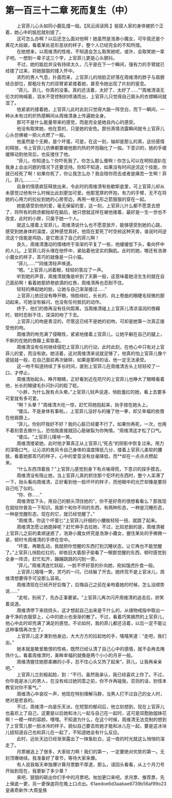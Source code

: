<h1>第一百三十二章 死而复生（中）</h1>
<div id="content">&nbsp&nbsp&nbsp&nbsp&nbsp&nbsp&nbsp&nbsp
 上官菲儿心头如同小鹿乱撞一般。【风云阅读网.】偷窥人家的身体被抓个正着，她心中的尴尬就别提了。
 <br/>&nbsp&nbsp&nbsp&nbsp&nbsp&nbsp&nbsp&nbsp
 这可怎么办啊？以后还怎么面对他啊！她虽然是浩渺小魔女，可毕竟还是个黄花大姑娘，看着某处恶形恶状的样子，整个人已经完全的不知所措。
 <br/>&nbsp&nbsp&nbsp&nbsp&nbsp&nbsp&nbsp&nbsp
 在她想来，以周维清的性格，不知道会怎么取笑她呢，或许，会取笑她一辈子吧。一想到一辈子这三个字，上官菲儿更是心头颤抖。
 <br/>&nbsp&nbsp&nbsp&nbsp&nbsp&nbsp&nbsp&nbsp
 不过，她的尴尬并没有持续太久，几乎是在下一个瞬间，强有力的手臂就已经搂了过来，将她狠狠的搂入怀中。
 <br/>&nbsp&nbsp&nbsp&nbsp&nbsp&nbsp&nbsp&nbsp
 浓烈的男人气息，扑面而来，上官菲儿的俏脸正好落在周维清的脖子与肩膀结合部位，那粗壮有力的双臂紧紧搂着她，甚至令她出现了片刻的窒息。
 <br/>&nbsp&nbsp&nbsp&nbsp&nbsp&nbsp&nbsp&nbsp
 “菲儿、菲儿，你真的没事。真的还活着，太好了、太好了……”“周维清语无伦次的呐喊着，泪水不受控制的喷涌而出，上官菲儿只觉得自己肩头的衣襟瞬间就湿了。
 <br/>&nbsp&nbsp&nbsp&nbsp&nbsp&nbsp&nbsp&nbsp
 他紧紧的搂着她，上官菲儿此时此刻只觉得大脑一阵空白，而下一瞬间，一种从未有过的炽热感瞬间从周维清身上传遍她全身。
 <br/>&nbsp&nbsp&nbsp&nbsp&nbsp&nbsp&nbsp&nbsp
 那可不是什么能量带来的感觉，而是完全是她自内心的感受。
 <br/>&nbsp&nbsp&nbsp&nbsp&nbsp&nbsp&nbsp&nbsp
 他没有取笑她，他在意的，只是她的安危。那份真情流露瞬间就令上官菲儿心头仿佛被一把火点燃了一般。
 <br/>&nbsp&nbsp&nbsp&nbsp&nbsp&nbsp&nbsp&nbsp
 他虽然是个无赖，是个坏蛋，可是，在这一刻，轴却是那么的真，这份感情的释放，令上官菲儿仿佛都要被他那灼热的怀抱融化了一般。下意识的，她的手缓缓移动到他背后，也反搂住了他。
 <br/>&nbsp&nbsp&nbsp&nbsp&nbsp&nbsp&nbsp&nbsp
 “菲儿，你知道么？你吓死我了。你怎么那么傻啊！你怎么可以在明知道趴在我身上会出问题的情况下还要坚持。你知不知道，如果没有时间逆流这个技能，你就已经死了啊！如果你死了，你让我怎么办？我会陪你而去或者是痛苦一生啊！菲儿，菲儿…………”
 <br/>&nbsp&nbsp&nbsp&nbsp&nbsp&nbsp&nbsp&nbsp
 自身的情感疯狂释放出来，令此时的周维清有些歇斯底里，可上官菲儿却从未感觉过他有什么时候比此刻更加可爱。他那宽厚的怀抱，有力的手臂，无不在将她的心用力的拉扯到她的心房旁边，再用一根无形之箭狠狠的穿在一起。
 <br/>&nbsp&nbsp&nbsp&nbsp&nbsp&nbsp&nbsp&nbsp
 她能感受到他的爱，毫无保留的爱，这一刻，上官菲儿什么都不愿意去想了，将所有的顾虑都抛却在脑后，她只想就这样在被他搂着，最好是一生一世也不改变，此时的小胖，只属于她一个人。
 <br/>&nbsp&nbsp&nbsp&nbsp&nbsp&nbsp&nbsp&nbsp
 就这么搂着上官菲儿，周维清说什么也不愿意放开，能够感受到她的心跳，感受到她身体的温度，这种感觉真好。他现在爱死了时空蚓这种天兽，谁说时间逆流这个技能是鸡肋，是它救活了自己的菲儿啊！
 <br/>&nbsp&nbsp&nbsp&nbsp&nbsp&nbsp&nbsp&nbsp
 良久，周维清激动的情绪终于渐渐的平复了一些，他缓缓低下头，看向怀中的人儿。上官菲儿将头埋在他怀中，紧贴着他坚实的胸肌。此时的她，哪还有浩渺小魔女的样子，乖巧的就像是一只小猫。
 <br/>&nbsp&nbsp&nbsp&nbsp&nbsp&nbsp&nbsp&nbsp
 “菲儿……”“同维清轻声唤道。
 <br/>&nbsp&nbsp&nbsp&nbsp&nbsp&nbsp&nbsp&nbsp
 “嗯。“上官菲儿闭着眼，轻轻的答应了一声。
 <br/>&nbsp&nbsp&nbsp&nbsp&nbsp&nbsp&nbsp&nbsp
 听到她的声音，周维清就像是听到了天簌一般，这意味着她活生生的就在自己面前啊！看着她那娇艳欲滴的红唇，周维清再也忍耐不住。
 <br/>&nbsp&nbsp&nbsp&nbsp&nbsp&nbsp&nbsp&nbsp
 轻轻的捧起她的脸，让她与自己渐渐接过……”
 <br/>&nbsp&nbsp&nbsp&nbsp&nbsp&nbsp&nbsp&nbsp
 上官菲儿依旧没有睁开眼，俏脸绯红，长长的、向上卷曲的眼睫毛轻微的颤动起来，可她没有躲闪，也没有任何抵抗的动作。
 <br/>&nbsp&nbsp&nbsp&nbsp&nbsp&nbsp&nbsp&nbsp
 终于，他们的唇再没有任何距离，当周维清碰上上官菲儿清凉温润的唇瓣时，顿时忍耐不住，深深的吻了下去。
 <br/>&nbsp&nbsp&nbsp&nbsp&nbsp&nbsp&nbsp&nbsp
 上官菲儿的吻是青涩的，尽管这已经不是她的初吻，可却是她第一次真正接受他的吻。
 <br/>&nbsp&nbsp&nbsp&nbsp&nbsp&nbsp&nbsp&nbsp
 周维清的吻充满了侵略性，紧紧地搂着上官菲儿，让她平躺在自己的腿上，不断的在她的唇瓣上索取着。
 <br/>&nbsp&nbsp&nbsp&nbsp&nbsp&nbsp&nbsp&nbsp
 周维清没有任何继续侵犯上官菲儿的行动，此时此刻，在他心中只有对上官菲儿的爱，而没有欲。她活着，这对周维清来说就足够了，他真的怕上官菲儿像个瓷娃娃一般，在自己面前再次破碎，如果是那样的话，他一定无法承受。
 <br/>&nbsp&nbsp&nbsp&nbsp&nbsp&nbsp&nbsp&nbsp
 这一吻不知道持续了多长时间，直到上官菲儿在周维清舌头上轻轻咬了一口，才停止。
 <br/>&nbsp&nbsp&nbsp&nbsp&nbsp&nbsp&nbsp&nbsp
 周维清抬起头，睁开眼睛，正好看到近在咫尺的上官菲儿也睁大了眼睛看着他，长长的眼键毛扑闪扑闪的眨了眨。
 <br/>&nbsp&nbsp&nbsp&nbsp&nbsp&nbsp&nbsp&nbsp
 “小胖，为什么我有点头晕。”上官菲儿轻声说道，俏脸羞红的她，看上去要多可爱就有多可爱。
 <br/>&nbsp&nbsp&nbsp&nbsp&nbsp&nbsp&nbsp&nbsp
 “啊？头晕？”周维清大吃一惊，赶忙将她抱起来，抬手按在她头上。
 <br/>&nbsp&nbsp&nbsp&nbsp&nbsp&nbsp&nbsp&nbsp
 “傻瓜，不是身体有事啦。，上官菲儿没好与的锤了他一拳，却又幸福的依偎在他肩膀上。
 <br/>&nbsp&nbsp&nbsp&nbsp&nbsp&nbsp&nbsp&nbsp
 “菲儿，你别吓我好不好？我的心脏已经要不行了。如果你再死，一次，也用不着刻意去做什么，恐怕我直接就回心脏破裂为你殉情。“周维清这才松了口气。
 <br/>&nbsp&nbsp&nbsp&nbsp&nbsp&nbsp&nbsp&nbsp
 “傻瓜。“上官菲儿噗哧一笑。
 <br/>&nbsp&nbsp&nbsp&nbsp&nbsp&nbsp&nbsp&nbsp
 周维清搂紧她，此时他才算真正从上官菲儿“死去“的阴影中恢复过来。用力的深吸口气，让沁凉的夜风令自己身体的温度降低几分，搂着上官菲儿柔软的腰肢，看着她那乖巧的样子，心中的爱意没有丝毫降低，而**却在一点点点燃起来。
 <br/>&nbsp&nbsp&nbsp&nbsp&nbsp&nbsp&nbsp&nbsp
 “什么东西顶着我？”上官菲儿感觉到身下有点咯得慌，下意识的探手摸去。
 <br/>&nbsp&nbsp&nbsp&nbsp&nbsp&nbsp&nbsp&nbsp
 周维清没有阻止她，当上官菲儿真的抓住那个犯坏的东西时，整个人呆滞了一下，抬头看向周维清，正好看到他一脸坏坏的样子，而他眼中的光芒却像是要将自己吃了似的。
 <br/>&nbsp&nbsp&nbsp&nbsp&nbsp&nbsp&nbsp&nbsp
 “你、你……”
 <br/>&nbsp&nbsp&nbsp&nbsp&nbsp&nbsp&nbsp&nbsp
 周维清低下头，用自己的额头顶住她的“，你不是好奇的很想看看么？那我现在就给你普及一下知识。我那个和你不同的东西，有两种形态，一种是沉睡形态，一种是觉醒形态，现在的它，就已经觉醒了。”
 <br/>&nbsp&nbsp&nbsp&nbsp&nbsp&nbsp&nbsp&nbsp
 “周维清，你这个坏蛋匕“上官菲儿纤细的小腰肢轻轻一扭，就跳了起来。
 <br/>&nbsp&nbsp&nbsp&nbsp&nbsp&nbsp&nbsp&nbsp
 周维清怎愿让她跑掉呢？赶忙伸手去拉她，不过，比较悲剧的是，周维清被上官菲儿之前的柔顺迷惑了，浩渺小魔女终究是浩渺小魔女，握住某处的手微微一紧，顿时令周维清的手停在空中。
 <br/>&nbsp&nbsp&nbsp&nbsp&nbsp&nbsp&nbsp&nbsp
 “坏蛋，再敢乱动，我就把你觉醒的东西打到沉睡状态，让它再也不能觉醒了。”上官菲儿俏脸红红的，却依旧大着胆子偷看了一眼那觉醒的东西，顿时感觉到全身一阵烫，赶忙松开，蹦蹦跳跳的闪到一旁。
 <br/>&nbsp&nbsp&nbsp&nbsp&nbsp&nbsp&nbsp&nbsp
 “菲儿。”周维清连忙跃起，一脸不怀好意的扑向她，宛如饿虎扑食一般。
 <br/>&nbsp&nbsp&nbsp&nbsp&nbsp&nbsp&nbsp&nbsp
 上官菲儿嘻嘻一笑，灵巧的一闪，已经躲了开去。她终究不是上官冰儿，周维清想要得手可没那么容易。
 <br/>&nbsp&nbsp&nbsp&nbsp&nbsp&nbsp&nbsp&nbsp
 周维清现在已经开好后悔了，后悔自己之前在亲吻着她的时候，怎么没顺势说……”
 <br/>&nbsp&nbsp&nbsp&nbsp&nbsp&nbsp&nbsp&nbsp
 “走啦，别闹了，先办正事要紧。“上官菲儿再次闪开周维清的追击后，娇笑着说道。
 <br/>&nbsp&nbsp&nbsp&nbsp&nbsp&nbsp&nbsp&nbsp
 周维清停下来挠挠头，这才想起自己出来是干什么的，从储物戒指中取出一身干净的衣服穿上，心中的欲火也渐渐的散了。不过，看着巧笑嫣然的上官菲儿，他心中此时却充满了满足的感觉。不论如何，我的菲儿都还活着，以后一定不能让这种事情再次生了。
 <br/>&nbsp&nbsp&nbsp&nbsp&nbsp&nbsp&nbsp&nbsp
 上官菲儿这才凑到他身边，大大方方的拉起他的手，嘻嘻笑道：“走吧，我们出。”
 <br/>&nbsp&nbsp&nbsp&nbsp&nbsp&nbsp&nbsp&nbsp
 她本就是敢爱敢恨的性格，既然已经认清了自己心中的感情，就不会再去掩饰什么，看着周维清时，美眸幸福的就像是两个小小的月牙一般。
 <br/>&nbsp&nbsp&nbsp&nbsp&nbsp&nbsp&nbsp&nbsp
 周维清握住她那柔嫩的小手，忍不住心头又热了起来“，菲儿，让我再亲亲吧。”
 <br/>&nbsp&nbsp&nbsp&nbsp&nbsp&nbsp&nbsp&nbsp
 上官菲儿立刻板起脸，到：“不行。虽然我承认，我已经喜欢上你了。不过，你毕竟是冰儿的男人，在没有经过她同意之前，你不许再碰我，否则的话，别怪本教官对你不客气。”
 <br/>&nbsp&nbsp&nbsp&nbsp&nbsp&nbsp&nbsp&nbsp
 周维清心中哀叹一声，他现在特别理解马群，当男人打不过自己的女人时，绝对是悲哀的。
 <br/>&nbsp&nbsp&nbsp&nbsp&nbsp&nbsp&nbsp&nbsp
 不过，周维清一向是乐天派，在短暂的郁闷后，他立刻想到，现在上官菲儿也喜欢上了自己，这要是以后她和冰儿一起与自己在一起时，这可是双胞胎姐妹花啊！一模一样的容颜，嘿嘿。不知道为什么，在这个时候，周维清无法克制的想到了上官雪儿那一脸冰冷的样子。貌似自己要击败她才能和冰儿在一起，要是这冰块儿妞知道自己也和菲儿在一起了，不知道她会有什么反应。
 <br/>&nbsp&nbsp&nbsp&nbsp&nbsp&nbsp&nbsp&nbsp
 此时，远处天边已经渐渐露出了一抹鱼肚白，这一夜的时光就这么悄悄的溜走了。
 <br/>&nbsp&nbsp&nbsp&nbsp&nbsp&nbsp&nbsp&nbsp
 月票被追上了很多，大家给力啊！我们的第一，一定要绝对优势的第一。无封顶爆继续。我准备好了章节，等待大家来爆。
 <br/>&nbsp&nbsp&nbsp&nbsp&nbsp&nbsp&nbsp&nbsp
 有人说我每天单独爆计算月票数不厚道，那么，请回头看看，从上个月刀号开始到现在，我更新了多少章？
 <br/>&nbsp&nbsp&nbsp&nbsp&nbsp&nbsp&nbsp&nbsp
 来吧，狠狠的砸出你们手中的月票吧。匆加更口来吧。求月票、推荐票，先上保底一更，另一更保底将在晚上口点出。61aedoe6d3aabae6739b56af99o23皇甫奇新作:大周皇族
 <br/>&nbsp&nbsp&nbsp&nbsp&nbsp&nbsp&nbsp&nbsp
 <br/>&nbsp&nbsp&nbsp&nbsp&nbsp&nbsp&nbsp&nbsp
</div>
